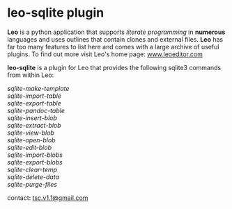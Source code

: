 # leo-sqlite plugin

**Leo** is a python application that supports *literate programming* in **numerous** languages and uses outlines that contain clones and external files. **Leo** has far too many features to list here and comes with a large archive of useful plugins. To find out more visit Leo's home page: www.leoeditor.com 

**leo-sqlite** is a plugin for Leo that provides the following sqlite3 commands from within Leo:  
  
*sqlite-make-template   
sqlite-import-table  
sqlite-export-table  
sqlite-pandoc-table  
sqlite-insert-blob    
sqlite-extract-blob    
sqlite-view-blob  
sqlite-open-blob  
sqlite-edit-blob  
sqlite-import-blobs    
sqlite-export-blobs  
sqlite-clear-temp  
sqlite-delete-data  
sqlite-purge-files*    

contact:
tsc.v1.1@gmail.com
